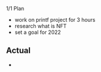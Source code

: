 1/1
Plan 
- work on printf project for 3 hours
- research what is NFT
- set a goal for 2022

Actual
- 
- 
